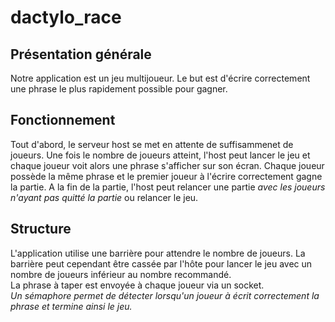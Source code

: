 # dactylo_race

## Présentation générale

Notre application est un jeu multijoueur. Le but est d'écrire correctement une phrase le plus rapidement possible pour gagner.

## Fonctionnement

Tout d'abord, le serveur host se met en attente de suffisammenet de joueurs. Une fois le nombre de joueurs atteint, l'host peut lancer le jeu et chaque joueur voit alors une phrase s'afficher sur son écran. Chaque joueur possède la même phrase et le premier joueur à l'écrire correctement gagne la partie. A la fin de la partie, l'host peut relancer une partie *avec les joueurs n'ayant pas quitté la partie* ou relancer le jeu.    


## Structure 

L'application utilise une barrière pour attendre le nombre de joueurs. La barrière peut cependant être cassée par l'hôte pour lancer le jeu avec un nombre de joueurs inférieur au nombre recommandé.   
La phrase à taper est envoyée à chaque joueur via un socket.   
*Un sémaphore permet de détecter lorsqu'un joueur à écrit correctement la phrase et termine ainsi le jeu.*